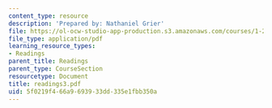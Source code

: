 ```yaml
---
content_type: resource
description: 'Prepared by: Nathaniel Grier'
file: https://ol-ocw-studio-app-production.s3.amazonaws.com/courses/1-224j-carrier-systems-fall-2003/5f0219f466a9693933dd335e1fbb350a_readings3.pdf
file_type: application/pdf
learning_resource_types:
- Readings
parent_title: Readings
parent_type: CourseSection
resourcetype: Document
title: readings3.pdf
uid: 5f0219f4-66a9-6939-33dd-335e1fbb350a
---
```

